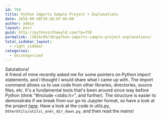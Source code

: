 ```yaml
---
id: 759
title: Python Imports Sample Project + Explanations
date: 2018-09-30T19:28:07-04:00
author: admin
layout: post
guid: http://pythoninthewyld.com/?p=759
permalink: /2018/09/30/python-imports-sample-project-explanations/
total_sidebar_layout:
  - right_sidebar
categories:
  - Uncategorized
---
```

Salutations!  
A friend of mine recently asked me for some pointers on Python import statements, and I thought I would share what I came up with. The import command allows us to use code from other libraries, directories, source files, etc. It's a fundamental tools that's been around since way before Python (think "\#include \<stdio.h\>", and further). The structure is easier to demonstrate if we break from our go-to Jupyter format, so have a look at the project [here](https://github.com/sweeney-th/importsExample). Have a look at the code in utils.py, `OtherUtils/utils\_one\_dir_down.py`, and then read the mains!